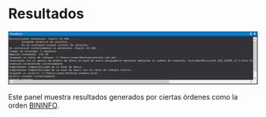 # Resultados

![Panel de resultados](../../../.gitbook/assets/panelresultados.png)

Este panel muestra resultados generados por ciertas órdenes como la orden [BININFO](../ventana-de-dibujo/ordenes/b/bininfo.md).



